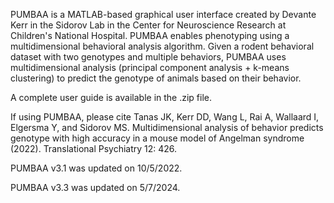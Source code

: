 PUMBAA is a MATLAB-based graphical user interface created by Devante Kerr in the Sidorov Lab in the Center for Neuroscience Research at Children's National Hospital. PUMBAA enables phenotyping using a multidimensional behavioral analysis algorithm. Given a rodent behavioral dataset with two genotypes and multiple behaviors, PUMBAA uses multidimensional analysis (principal component analysis + k-means clustering) to predict the genotype of animals based on their behavior.

A complete user guide is available in the .zip file.

If using PUMBAA, please cite Tanas JK, Kerr DD, Wang L, Rai A, Wallaard I, Elgersma Y, and Sidorov MS. Multidimensional analysis of behavior predicts genotype with high accuracy in a mouse model of Angelman syndrome (2022). Translational Psychiatry 12: 426.

PUMBAA v3.1 was updated on 10/5/2022.

PUMBAA v3.3 was updated on 5/7/2024.

